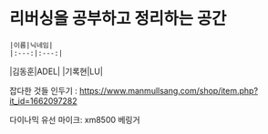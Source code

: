 # 리버싱을 공부하고 정리하는 공간


    |이름|닉네임|
    |:---:|:---:|
|김동훈|ADEL|
|기록현|LU|


잡다한 것들
인두기 : 
https://www.manmullsang.com/shop/item.php?it_id=1662097282


다이나믹 유선 마이크:
xm8500 베링거
